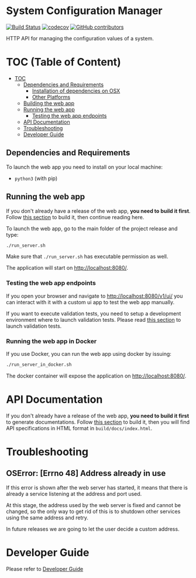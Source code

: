 # System Configuration Manager

[![Build Status](https://travis-ci.org/raasoft/coding-challenge.svg?branch=master)](https://travis-ci.org/raasoft/coding-challenge)
[![codecov](https://codecov.io/gh/raasoft/coding-challenge/branch/master/graph/badge.svg)](https://codecov.io/gh/raasoft/coding-challenge)
[![GitHub contributors](https://img.shields.io/github/contributors/raasoft/coding-challenge.svg)](https://github.com/raasoft/coding-challenge/graphs/contributors)

HTTP API for managing the configuration values of a system.

# TOC (Table of Content)

* [TOC](#TOC)
    - [Dependencies and Requirements](#dependencies-and-requirements)
        - [Installation of dependencies on OSX](#installation-of-dependencies-on-osx)
        - [Other Platforms](#other-platforms)
    - [Building the web app](#building-the-web-app)
    - [Running the web app](#running-the-web-app)
        - [Testing the web app endpoints](#Testing-the-web-app-endpoints)
    - [API Documentation](#api-documentation)
    - [Troubleshooting](#troubleshooting)
    - [Developer Guide](#developer-guide)

## Dependencies and Requirements 

To launch the web app you need to install on your local machine:

- `python3` (with pip)

## Running the web app

If you don't already have a release of the web app, **you need to build it first**.
Follow [this section](#DeveloperGuide.md) to build it, then continue reading here.

To launch the web app, go to the main folder of the project release and type:

```bash
./run_server.sh
```

Make sure that `./run_server.sh` has executable permission as well.

The application will start on [http://localhost:8080/](http://localhost:8080/).

### Testing the web app endpoints

If you open your browser and navigate to [http://localhost:8080/v1/ui/](http://localhost:8080/v1/ui/) you can interact with it with a custom ui app to test the web app manually.

If you want to execute validation tests, you need to setup a development environment where to launch validation tests. Please read [this section](DeveloperGuide.md#validation-testing) to launch validation tests.

### Running the web app in Docker

If you use Docker, you can run the web app using docker by issuing:

```bash
./run_server_in_docker.sh
```
The docker container will expose the application on [http://localhost:8080/](http://localhost:8080/).

# API Documentation

If you don't already have a release of the web app, **you need to build it first** to generate documentations.
Follow [this section](#DeveloperGuide.md) to build it, then you will find API specifications in HTML format in `build/docs/index.html`.

# Troubleshooting

## OSError: [Errno 48] Address already in use

If this error is shown after the web server has started, it means that there is already a service listening at the address and port used.

At this stage, the address used by the web server is fixed and cannot be changed, so the only way to get rid of this is to shutdown other services using the same address and retry.

In future releases we are going to let the user decide a custom address.

# Developer Guide

Please refer to [Developer Guide](./DeveloperGuide.md)